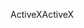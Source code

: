 <span data-ttu-id="48fb4-101">ActiveX</span><span class="sxs-lookup"><span data-stu-id="48fb4-101">ActiveX</span></span>